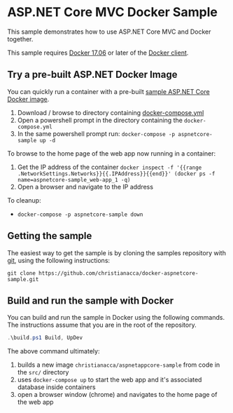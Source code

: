 # ASP.NET Core MVC Docker Sample

This sample demonstrates how to use ASP.NET Core MVC and Docker together.

This sample requires [Docker 17.06](https://docs.docker.com/release-notes/docker-ce) or later of the [Docker client](https://store.docker.com/editions/community/docker-ce-desktop-windows).


## Try a pre-built ASP.NET Docker Image

You can quickly run a container with a pre-built [sample ASP.NET Core Docker image](https://hub.docker.com/r/christianacca/aspnetappcore-sample/).

1. Download / browse to directory containing [docker-compose.yml](docker-compose.yml)
2. Open a powershell prompt in the directory containing the `docker-compose.yml`
3. In the same powershell prompt run: `docker-compose -p aspnetcore-sample up -d`

To browse to the home page of the web app now running in a container:
1. Get the IP address of the container `docker inspect -f '{{range .NetworkSettings.Networks}}{{.IPAddress}}{{end}}' (docker ps -f name=aspnetcore-sample_web-app_1 -q)`
2. Open a browser and navigate to the IP address

To cleanup:

* `docker-compose -p aspnetcore-sample down`


## Getting the sample

The easiest way to get the sample is by cloning the samples repository with [git](https://git-scm.com/downloads), using the following instructions:

```console
git clone https://github.com/christianacca/docker-aspnetcore-sample.git
```

## Build and run the sample with Docker

You can build and run the sample in Docker using the following commands. The instructions assume that you are in the root of the repository.

```powershell
.\build.ps1 Build, UpDev
```
The above command ultimately:
1. builds a new image `christianacca/aspnetappcore-sample` from code in the `src/` directory
2. uses `docker-compose up` to start the web app and it's associated database inside containers
3. open a browser window (chrome) and navigates to the home page of the web app
